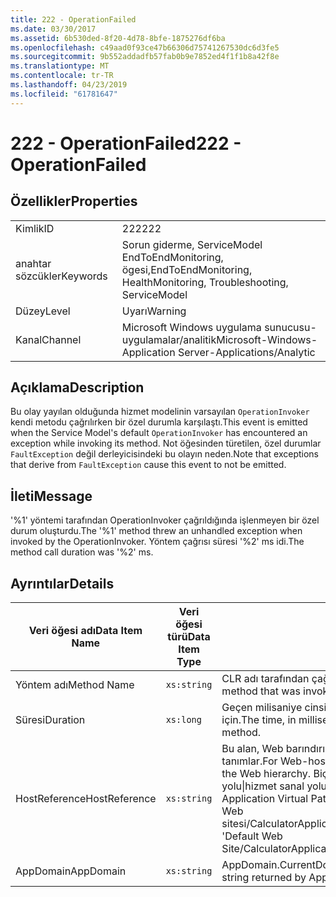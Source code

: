 ```yaml
---
title: 222 - OperationFailed
ms.date: 03/30/2017
ms.assetid: 6b530ded-8f20-4d78-8bfe-1875276df6ba
ms.openlocfilehash: c49aad0f93ce47b66306d75741267530dc6d3fe5
ms.sourcegitcommit: 9b552addadfb57fab0b9e7852ed4f1f1b8a42f8e
ms.translationtype: MT
ms.contentlocale: tr-TR
ms.lasthandoff: 04/23/2019
ms.locfileid: "61781647"
---
```

# <a name="222---operationfailed"></a><span data-ttu-id="299fb-102">222 - OperationFailed</span><span class="sxs-lookup"><span data-stu-id="299fb-102">222 - OperationFailed</span></span>
## <a name="properties"></a><span data-ttu-id="299fb-103">Özellikler</span><span class="sxs-lookup"><span data-stu-id="299fb-103">Properties</span></span>  
  
|||  
|-|-|  
|<span data-ttu-id="299fb-104">Kimlik</span><span class="sxs-lookup"><span data-stu-id="299fb-104">ID</span></span>|<span data-ttu-id="299fb-105">222</span><span class="sxs-lookup"><span data-stu-id="299fb-105">222</span></span>|  
|<span data-ttu-id="299fb-106">anahtar sözcükler</span><span class="sxs-lookup"><span data-stu-id="299fb-106">Keywords</span></span>|<span data-ttu-id="299fb-107">Sorun giderme, ServiceModel EndToEndMonitoring, ögesi,</span><span class="sxs-lookup"><span data-stu-id="299fb-107">EndToEndMonitoring, HealthMonitoring, Troubleshooting, ServiceModel</span></span>|  
|<span data-ttu-id="299fb-108">Düzey</span><span class="sxs-lookup"><span data-stu-id="299fb-108">Level</span></span>|<span data-ttu-id="299fb-109">Uyarı</span><span class="sxs-lookup"><span data-stu-id="299fb-109">Warning</span></span>|  
|<span data-ttu-id="299fb-110">Kanal</span><span class="sxs-lookup"><span data-stu-id="299fb-110">Channel</span></span>|<span data-ttu-id="299fb-111">Microsoft Windows uygulama sunucusu-uygulamalar/analitik</span><span class="sxs-lookup"><span data-stu-id="299fb-111">Microsoft-Windows-Application Server-Applications/Analytic</span></span>|  
  
## <a name="description"></a><span data-ttu-id="299fb-112">Açıklama</span><span class="sxs-lookup"><span data-stu-id="299fb-112">Description</span></span>  
 <span data-ttu-id="299fb-113">Bu olay yayılan olduğunda hizmet modelinin varsayılan `OperationInvoker` kendi metodu çağrılırken bir özel durumla karşılaştı.</span><span class="sxs-lookup"><span data-stu-id="299fb-113">This event is emitted when the Service Model's default `OperationInvoker` has encountered an exception while invoking its method.</span></span> <span data-ttu-id="299fb-114">Not öğesinden türetilen, özel durumlar `FaultException` değil derleyicisindeki bu olayın neden.</span><span class="sxs-lookup"><span data-stu-id="299fb-114">Note that exceptions that derive from `FaultException` cause this event to not be emitted.</span></span>  
  
## <a name="message"></a><span data-ttu-id="299fb-115">İleti</span><span class="sxs-lookup"><span data-stu-id="299fb-115">Message</span></span>  
 <span data-ttu-id="299fb-116">'%1' yöntemi tarafından OperationInvoker çağrıldığında işlenmeyen bir özel durum oluşturdu.</span><span class="sxs-lookup"><span data-stu-id="299fb-116">The '%1' method threw an unhandled exception when invoked by the OperationInvoker.</span></span> <span data-ttu-id="299fb-117">Yöntem çağrısı süresi '%2' ms idi.</span><span class="sxs-lookup"><span data-stu-id="299fb-117">The method call duration was '%2' ms.</span></span>  
  
## <a name="details"></a><span data-ttu-id="299fb-118">Ayrıntılar</span><span class="sxs-lookup"><span data-stu-id="299fb-118">Details</span></span>  
  
|<span data-ttu-id="299fb-119">Veri öğesi adı</span><span class="sxs-lookup"><span data-stu-id="299fb-119">Data Item Name</span></span>|<span data-ttu-id="299fb-120">Veri öğesi türü</span><span class="sxs-lookup"><span data-stu-id="299fb-120">Data Item Type</span></span>|<span data-ttu-id="299fb-121">Açıklama</span><span class="sxs-lookup"><span data-stu-id="299fb-121">Description</span></span>|  
|--------------------|--------------------|-----------------|  
|<span data-ttu-id="299fb-122">Yöntem adı</span><span class="sxs-lookup"><span data-stu-id="299fb-122">Method Name</span></span>|`xs:string`|<span data-ttu-id="299fb-123">CLR adı tarafından çağrılan yöntemin `OperationInvoker`.</span><span class="sxs-lookup"><span data-stu-id="299fb-123">The CLR name of the method that was invoked by the `OperationInvoker`.</span></span>|  
|<span data-ttu-id="299fb-124">Süresi</span><span class="sxs-lookup"><span data-stu-id="299fb-124">Duration</span></span>|`xs:long`|<span data-ttu-id="299fb-125">Geçen milisaniye cinsinden zaman `OperationInvoker` yöntemini çağırmak için.</span><span class="sxs-lookup"><span data-stu-id="299fb-125">The time, in milliseconds, that it took the `OperationInvoker` to invoke the method.</span></span>|  
|<span data-ttu-id="299fb-126">HostReference</span><span class="sxs-lookup"><span data-stu-id="299fb-126">HostReference</span></span>|`xs:string`|<span data-ttu-id="299fb-127">Bu alan, Web barındırılan hizmetleri, Web hiyerarşideki hizmet benzersiz olarak tanımlar.</span><span class="sxs-lookup"><span data-stu-id="299fb-127">For Web-hosted services, this field uniquely identifies the service in the Web hierarchy.</span></span> <span data-ttu-id="299fb-128">Biçimi olarak tanımlanan ' Web sitesi adı uygulamanın sanal yolu&#124;hizmet sanal yolu&#124;HizmetAdı '.</span><span class="sxs-lookup"><span data-stu-id="299fb-128">Its format is defined as 'Web Site Name Application Virtual Path&#124;Service Virtual Path&#124;ServiceName'.</span></span> <span data-ttu-id="299fb-129">Örnek: ' Varsayılan Web sitesi/CalculatorApplication&#124;/CalculatorService.svc&#124;CalculatorService'.</span><span class="sxs-lookup"><span data-stu-id="299fb-129">Example: 'Default Web Site/CalculatorApplication&#124;/CalculatorService.svc&#124;CalculatorService'.</span></span>|  
|<span data-ttu-id="299fb-130">AppDomain</span><span class="sxs-lookup"><span data-stu-id="299fb-130">AppDomain</span></span>|`xs:string`|<span data-ttu-id="299fb-131">AppDomain.CurrentDomain.FriendlyName tarafından döndürülen dize.</span><span class="sxs-lookup"><span data-stu-id="299fb-131">The string returned by AppDomain.CurrentDomain.FriendlyName.</span></span>|
